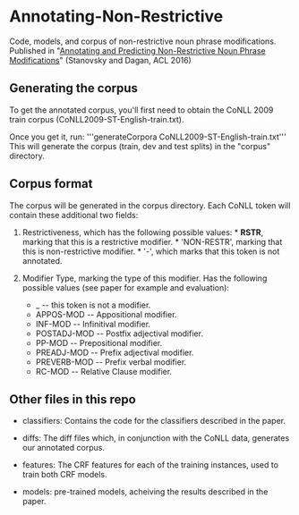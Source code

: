 # Annotating-Non-Restrictive
Code, models, and corpus of non-restrictive noun phrase modifications.  
Published in "[Annotating and Predicting Non-Restrictive Noun Phrase Modifications](https://www.cs.bgu.ac.il/~gabriels/acl_16_long.pdf)" (Stanovsky and Dagan, ACL 2016)

Generating the corpus
---------------------

To get the annotated corpus, you'll first need to obtain the CoNLL 2009 train corpus (CoNLL2009-ST-English-train.txt).

Once you get it, run:
'''generateCorpora CoNLL2009-ST-English-train.txt'''
This will generate the corpus (train, dev and test splits) in the "corpus" directory.

Corpus format
-------------
The corpus will be generated in the corpus directory.
Each CoNLL token will contain these additional two fields:   

1. Restrictiveness, which has the following possible values:
       * **RSTR**, marking that this is a restrictive modifier.
       * 'NON-RESTR', marking that this is non-restrictive modifier.
       * '-', which marks that this token is not annotated.

2. Modifier Type, marking the type of this modifier. Has the following possible values (see paper for example and evaluation):
      * _ -- this token is not a modifier.
      * APPOS-MOD -- Appositional modifier.
      * INF-MOD -- Infinitival modifier.
      * POSTADJ-MOD -- Postfix adjectival modifier.
      * PP-MOD -- Prepositional modifier.
      * PREADJ-MOD -- Prefix adjectival modifier.
      * PREVERB-MOD -- Prefix verbal modifier.
      * RC-MOD -- Relative Clause modifier.



Other files in this repo
------------------------

- classifiers: Contains the code for the classifiers described in the paper.

- diffs: The diff files which, in conjunction with the CoNLL data, generates our annotated corpus.

- features: The CRF features for each of the training instances, used to train both CRF models.

- models: pre-trained models, acheiving the results described in the paper.

